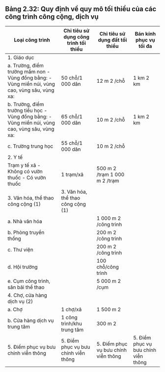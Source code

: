 ## Bảng 2.32: Quy định về quy mô tối thiểu của các công trình công cộng, dịch vụ

| Loại công trình                                                                                 | Chỉ tiêu sử dụng công trình tối thiểu   | Chỉ tiêu sử dụng đất tối thiểu       | Bán kính phục vụ tối đa              |
|-------------------------------------------------------------------------------------------------|-----------------------------------------|--------------------------------------|--------------------------------------|
| 1. Giáo dục                                                                                     |                                         |                                      |                                      |
| a. Trường, điểm trường mầm non - Vùng đồng bằng: - Vùng miền núi, vùng cao, vùng sâu, vùng xa:  | 50 chỗ/1 000 dân                        | 12 m 2 /chỗ                          | 1 km 2 km                            |
| b. Trường, điểm trường tiểu học - Vùng đồng bằng: - Vùng miền núi, vùng cao, vùng sâu, vùng xa: | 65 chỗ/1 000 dân                        | 10 m 2 /chỗ                          | 1 km 2 km                            |
| c. Trường trung học                                                                             | 55 chỗ/1 000 dân                        | 10 m 2 /chỗ                          |                                      |
| 2. Y tế                                                                                         |                                         |                                      |                                      |
| Trạm y tế xã - Không có vườn thuốc - Có vườn thuốc                                              | 1 trạm/xã                               | 500 m 2 /trạm 1 000 m 2 /trạm        |                                      |
| 3. Văn hóa, thể thao công cộng (1)                                                              | 3. Văn hóa, thể thao công cộng (1)      |                                      |                                      |
| a. Nhà văn hóa                                                                                  |                                         | 1 000 m 2 /công trình                |                                      |
| b. Phòng truyền thống                                                                           |                                         | 200 m 2 /công trình                  |                                      |
| c. Thư viện                                                                                     |                                         | 200 m 2 /công trình                  |                                      |
| d. Hội trường                                                                                   |                                         | 100 chỗ/công trình                   |                                      |
| e. Cụm công trình, sân bãi thể thao                                                             |                                         | 5 000 m 2 /cụm                       |                                      |
| 4. Chợ, cửa hàng dịch vụ (2)                                                                    |                                         |                                      |                                      |
| a. Chợ                                                                                          | 1 chợ/xã                                | 1 500 m 2                            |                                      |
| b. Cửa hàng dịch vụ trung tâm                                                                   | 1 công trình/khu trung tâm              | 300 m 2                              |                                      |
| 5. Điểm phục vụ bưu chính viễn thông                                                            | 5. Điểm phục vụ bưu chính viễn thông    | 5. Điểm phục vụ bưu chính viễn thông | 5. Điểm phục vụ bưu chính viễn thông |